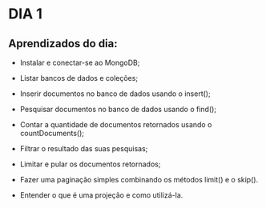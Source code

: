 # DIA 1

## Aprendizados do dia:

* Instalar e conectar-se ao MongoDB;

* Listar bancos de dados e coleções;

* Inserir documentos no banco de dados usando o insert();

* Pesquisar documentos no banco de dados usando o find();

* Contar a quantidade de documentos retornados usando o countDocuments();

* Filtrar o resultado das suas pesquisas;

* Limitar e pular os documentos retornados;

* Fazer uma paginação simples combinando os métodos limit() e o skip().

* Entender o que é uma projeção e como utilizá-la.
